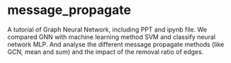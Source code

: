 # message_propagate
A tutorial of Graph Neural Network, including PPT and ipynb file. We compared GNN with machine learning method SVM and classify neural network MLP. And analyse the different message propagate methods (like GCN, mean and sum) and the impact of the removal ratio of edges.
